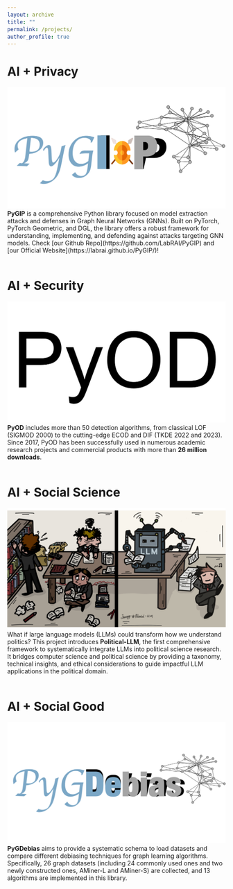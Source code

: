 ```yaml
---
layout: archive
title: ""
permalink: /projects/
author_profile: true
---
```



# AI + Privacy

<div class="rai-container">
  <!-- PyGIP -->
  <div class="rai-image-container">
    <a href="https://labrai.github.io/pygip/index.html">
      <img src="../files/ip.png" alt="PyGIP Logo" class="rai-image">
    </a>
  </div>
  <div class="rai-text">
    <b>PyGIP</b> is a comprehensive Python library focused on model extraction attacks and defenses in Graph Neural Networks (GNNs). Built on PyTorch, PyTorch Geometric, and DGL, the library offers a robust framework for understanding, implementing, and defending against attacks targeting GNN models. Check [our Github Repo](https://github.com/LabRAI/PyGIP) and [our Official Website](https://labrai.github.io/PyGIP/)!
  </div>

<br>



# AI + Security


<div class="rai-container">
  
  <!-- PyOD V2 -->
  <div class="rai-image-container">
    <a href="https://pyod.readthedocs.io/en/latest/">
      <img src="../files/pyod.png" alt="PyOD Logo" class="rai-image">
    </a>
  </div>
  <div class="rai-text">
    <b>PyOD</b> includes more than 50 detection algorithms, from classical LOF (SIGMOD 2000) to the cutting-edge ECOD and DIF (TKDE 2022 and 2023). Since 2017, PyOD has been successfully used in numerous academic research projects and commercial products with more than <b>26 million downloads</b>.
  </div>

</div>

<br>


# AI + Social Science


<div class="rai-container">

  <!-- Political-LLM -->
  <div class="rai-image-container">
    <a href="http://political-llm.org/">
      <img src="../files/pllm.png" alt="Political-LLM Logo" class="rai-image">
    </a>
  </div>
  <div class="rai-text">
    What if large language models (LLMs) could transform how we understand politics? This project introduces <b>Political-LLM</b>, the first comprehensive framework to systematically integrate LLMs into political science research. It bridges computer science and political science by providing a taxonomy, technical insights, and ethical considerations to guide impactful LLM applications in the political domain.
  </div>

</div>

<br>

# AI + Social Good



<div class="rai-container">
  <!-- PyGDebias -->
  <div class="rai-image-container">
    <a href="https://github.com/yushundong/PyGDebias">
      <img src="../files/debias.png" alt="PyGDebias Logo" class="rai-image">
    </a>
  </div>
  <div class="rai-text">
    <b>PyGDebias</b> aims to provide a systematic schema to load datasets and compare different debiasing techniques for graph learning algorithms. Specifically, 26 graph datasets (including 24 commonly used ones and two newly constructed ones, AMiner-L and AMiner-S) are collected, and 13 algorithms are implemented in this library.
  </div>

</div>



</div>
